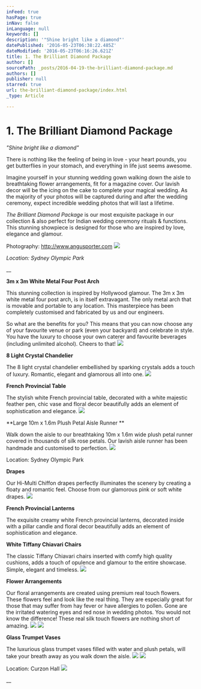 ```yaml
---
inFeed: true
hasPage: true
inNav: false
inLanguage: null
keywords: []
description: '"Shine bright like a diamond"'
datePublished: '2016-05-23T06:38:22.485Z'
dateModified: '2016-05-23T06:16:26.621Z'
title: 1. The Brilliant Diamond Package
author: []
sourcePath: _posts/2016-04-19-the-brilliant-diamond-package.md
authors: []
publisher: null
starred: true
url: the-brilliant-diamond-package/index.html
_type: Article

---
```

# 1\. The Brilliant Diamond Package

_"Shine bright like a diamond"_

There is nothing like the feeling of being in love - your heart pounds, you get butterflies in your stomach, and everything in life just seems awesome.

Imagine yourself in your stunning wedding gown walking down the aisle to breathtaking flower arrangements, fit for a magazine cover. Our lavish decor will be the icing on the cake to complete your magical wedding. As the majority of your photos will be captured during and after the wedding ceremony, expect incredible wedding photos that will last a lifetime.

_The Brilliant Diamond Package_ is our most exquisite package in our collection & also perfect for Indian wedding ceremony rituals & functions. This stunning showpiece is designed for those who are inspired by love, elegance and glamour.

Photography: http://www.angusporter.com
![](https://the-grid-user-content.s3-us-west-2.amazonaws.com/4999d9e3-14ce-4ce1-8b4b-f79fb1d7672e.jpg)

_Location: Sydney Olympic Park_

__

**3m x 3m White Metal Four Post Arch**

This stunning collection is inspired by Hollywood glamour. The 3m x 3m white metal four post arch, is in itself extravagant. The only metal arch that is movable and portable to any location. This masterpiece has been completely customised and fabricated by us and our engineers.

So what are the benefits for you? This means that you can now choose any of your favourite venue or park (even your backyard) and celebrate in style. You have the luxury to choose your own caterer and favourite beverages (including unlimited alcohol). Cheers to that!
![](https://the-grid-user-content.s3-us-west-2.amazonaws.com/5e6f17cb-2ac1-4e5d-b655-8b9bb52be539.jpg)

**8 Light Crystal Chandelier**

The 8 light crystal chandelier embellished by sparking crystals adds a touch of luxury. Romantic, elegant and glamorous all into one.
![](https://the-grid-user-content.s3-us-west-2.amazonaws.com/7148f3c4-700e-45a4-aea2-d3c876ee3d45.jpg)

**French Provincial Table**

The stylish white French provincial table, decorated with a white majestic feather pen, chic vase and floral decor beautifully adds an element of sophistication and elegance.
![](https://the-grid-user-content.s3-us-west-2.amazonaws.com/26ad282b-3c4e-4f37-9516-5a4296101bd7.jpg)

**Large 10m x 1.6m Plush Petal Aisle Runner **

Walk down the aisle to our breathtaking 10m x 1.6m wide plush petal runner covered in thousands of silk rose petals. Our lavish aisle runner has been handmade and customised to perfection.
![](https://the-grid-user-content.s3-us-west-2.amazonaws.com/18fcafdc-6502-4987-ba07-83cc96a70dca.jpg)

Location: Sydney Olympic Park

**Drapes**

Our Hi-Multi Chiffon drapes perfectly illuminates the scenery by creating a floaty and romantic feel. Choose from our glamorous pink or soft white drapes.
![](https://the-grid-user-content.s3-us-west-2.amazonaws.com/fd43fb78-7798-41b9-8be8-07fc149f1b89.jpg)

**French Provincial Lanterns**

The exquisite creamy white French provincial lanterns, decorated inside with a pillar candle and floral decor beautifully adds an element of sophistication and elegance.

**White Tiffany Chiavari Chairs**

The classic Tiffany Chiavari chairs inserted with comfy high quality cushions, adds a touch of opulence and glamour to the entire showcase. Simple, elegant and timeless.
![](https://the-grid-user-content.s3-us-west-2.amazonaws.com/757ae934-d2e1-4faf-87f8-586ff489e627.jpg)

**Flower Arrangements**

Our floral arrangements are created using premium real touch flowers. These flowers feel and look like the real thing. They are especially great for those that may suffer from hay fever or have allergies to pollen. Gone are the irritated watering eyes and red nose in wedding photos. You would not know the difference! These real silk touch flowers are nothing short of amazing.
![](https://the-grid-user-content.s3-us-west-2.amazonaws.com/e63dc9ad-a46f-483c-bbc8-11623956f59b.jpg)
![](https://the-grid-user-content.s3-us-west-2.amazonaws.com/8d9b3a0e-4d9c-49ac-88e8-4871731ba289.jpg)

**Glass Trumpet Vases**

The luxurious glass trumpet vases filled with water and plush petals, will take your breath away as you walk down the aisle.
![](https://the-grid-user-content.s3-us-west-2.amazonaws.com/11f6804f-3fa4-4517-a9f6-2c6b0482c960.jpg)
![](https://the-grid-user-content.s3-us-west-2.amazonaws.com/ddfe5098-8352-4567-9184-abb3bbda5940.jpg)

Location: Curzon Hall
![](https://the-grid-user-content.s3-us-west-2.amazonaws.com/6b0fbab5-05fb-4be4-9dec-c95f96b42f61.jpg)

__